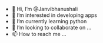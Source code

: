 - 👋 Hi, I’m @Janvibhanushali
- 👀 I’m interested in developing apps
- 🌱 I’m currently learning python
- 💞️ I’m looking to collaborate on ...
- 📫 How to reach me ...

<!---
Janvibhanushali/Janvibhanushali is a ✨ special ✨ repository because its `README.md` (this file) appears on your GitHub profile.
You can click the Preview link to take a look at your changes.
--->
